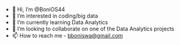 - 👋 Hi, I’m @BoniOS44
- 👀 I’m interested in coding/big data  
- 🌱 I’m currently learning Data Analytics
- 💞️ I’m looking to collaborate on one of the Data Analytics projects
- 📫 How to reach me - bboniswa@gmail.com

<!---
BoniOS44/BoniOS44 is a ✨ special ✨ repository because its `README.md` (this file) appears on your GitHub profile.
You can click the Preview link to take a look at your changes.
--->
